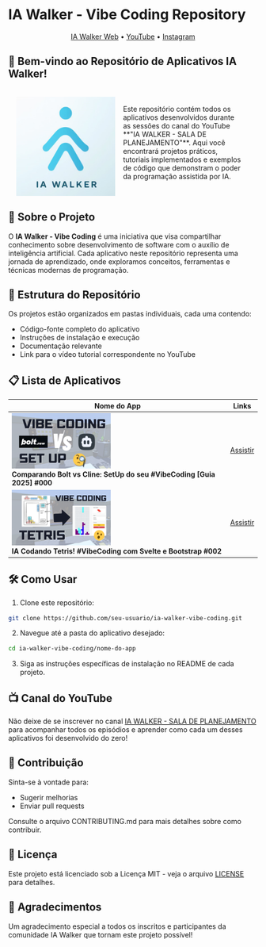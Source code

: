 # IA Walker - Vibe Coding Repository

<p align="center">
  <a href="https://ia-walker.com.br/">IA Walker Web</a> •
  <a href="https://www.youtube.com/@ia.walker_planning_room">YouTube</a> •
  <a href="https://www.instagram.com/ia.walker/">Instagram</a>
</p>

## 📱 Bem-vindo ao Repositório de Aplicativos IA Walker!

<div>
  <img src="./docs/images/logo.png" alt="drawing" width="200" align="left" style="padding: 1rem"/>
  <div style="padding: 2rem">
Este repositório contém todos os aplicativos desenvolvidos durante as sessões do canal do YouTube **"IA WALKER - SALA DE PLANEJAMENTO"**. Aqui você encontrará projetos práticos, tutoriais implementados e exemplos de código que demonstram o poder da programação assistida por IA.
  </div>
</div>

## 🚀 Sobre o Projeto

O **IA Walker - Vibe Coding** é uma iniciativa que visa compartilhar conhecimento sobre desenvolvimento de software com o auxílio de inteligência artificial. Cada aplicativo neste repositório representa uma jornada de aprendizado, onde exploramos conceitos, ferramentas e técnicas modernas de programação.

## 📂 Estrutura do Repositório

Os projetos estão organizados em pastas individuais, cada uma contendo:

- Código-fonte completo do aplicativo
- Instruções de instalação e execução
- Documentação relevante
- Link para o vídeo tutorial correspondente no YouTube

## 📋 Lista de Aplicativos

| Nome do App | Links |
|-------------|---------------|
| <img src="./docs/thumbnails/video-000.png" width="200"/><br /> **Comparando Bolt vs Cline: SetUp do seu #VibeCoding  [Guia 2025] #000**   | [Assistir](https://youtu.be/Hx5XbHXv5C8) |
| <img src="./docs/thumbnails/video-001.png" width="200"/> <br /> **IA Codando Tetris! #VibeCoding com Svelte e Bootstrap #002** | [Assistir](https://youtu.be/6G-hWS4wBhk) |

## 🛠️ Como Usar

1. Clone este repositório:
```bash
git clone https://github.com/seu-usuario/ia-walker-vibe-coding.git
```

2. Navegue até a pasta do aplicativo desejado:
```bash
cd ia-walker-vibe-coding/nome-do-app
```

3. Siga as instruções específicas de instalação no README de cada projeto.

## 📺 Canal do YouTube

Não deixe de se inscrever no canal [IA WALKER - SALA DE PLANEJAMENTO](https://www.youtube.com/@ia.walker_planning_room) para acompanhar todos os episódios e aprender como cada um desses aplicativos foi desenvolvido do zero!

## 👥 Contribuição

Sinta-se à vontade para:
- Sugerir melhorias
- Enviar pull requests

Consulte o arquivo CONTRIBUTING.md para mais detalhes sobre como contribuir.

## 📄 Licença

Este projeto está licenciado sob a Licença MIT - veja o arquivo [LICENSE](LICENSE) para detalhes.

## 🙏 Agradecimentos

Um agradecimento especial a todos os inscritos e participantes da comunidade IA Walker que tornam este projeto possível!